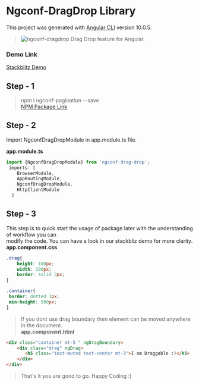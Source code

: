 # Ngconf-DragDrop Library

This project was generated with [Angular CLI](https://github.com/angular/angular-cli) version 10.0.5.  

> ![ngconf-dragdrop](https://img.icons8.com/color/48/000000/resize-four-directions.png "Move")  Drag Drop feature for Angular.  


### Demo Link   
[Stackblitz Demo](https://stackblitz.com/edit/ngconf-dragdrop "ngconf-dragdrop Demo") 

## Step - 1

> npm i ngconf-pagination --save  
[NPM Package Link](https://www.npmjs.com/package/ngconf-drag-drop "ngconf-drag-drop")  

## Step - 2  
Import NgconfDragDropModule in app.module.ts file.  

**app.module.ts**
```typescript
import {NgconfDragDropModule} from 'ngconf-drag-drop';
 imports: [
    BrowserModule,
    AppRoutingModule,
    NgconfDragDropModule,
    HttpClientModule
  ]
```

## Step - 3
This step is to quick start the usage of package later with the understanding of workflow you can  
modify the code. You can have a look in our stackbliz demo for more clarity.  
**app.component.css**
```css
.drag{
    height: 100px;
    width: 100px;
    border: solid 3px;
}

.container{
 border: dotted 3px;
 min-height: 500px;
}
```  
> If you dont use drag boundary then element can be moved anywhere in the document.  
**app.component.html**
```html
<div class="container mt-5 " ngDragBoundary>
    <div class="drag" ngDrag>
       <h5 class="text-muted text-center mt-3">I am Draggable :)</h5>
    </div>
</div> 


```




> That's it you are good to go. Happy Coding :)
